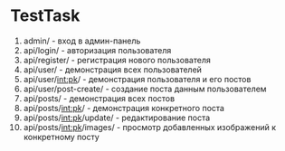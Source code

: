 # TestTask
1. admin/ - вход в админ-панель
2. api/login/ - авторизация пользователя
3. api/register/ - регистрация нового пользователя
4. api/user/ - демонстрация всех пользователей
5. api/user/<int:pk>/ - демонстрация пользователя и его постов
6. api/user/post-create/ - создание поста данным пользователем
7. api/posts/ - демонстрация всех постов
8. api/posts/<int:pk>/ - демонстрация конкретного поста
9. api/posts/<int:pk>/update/ - редактирование поста
10. api/posts/<int:pk>/images/ - просмотр добавленных изображений к конкретному посту
